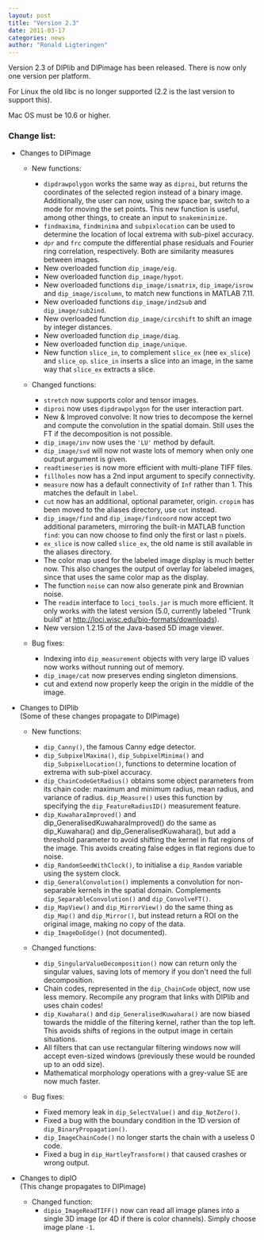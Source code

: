 ```yaml
---
layout: post
title: "Version 2.3"
date: 2011-03-17
categories: news
author: "Ronald Ligteringen"
---
```


Version 2.3 of DIPlib and DIPimage has been released.
There is now only one version per platform.

For Linux the old libc is no longer supported (2.2 is the last version to support this).

Mac OS must be 10.6 or higher.

<h3>Change list:</h3>

- Changes to DIPimage

    - New functions:
        - `dipdrawpolygon` works the same way as `diproi`, but returns the coordinates of the selected region instead of a binary image. Additionally, the user can now, using the space bar, switch to a mode for moving the set points. This new function is useful, among other things, to create an input to `snakeminimize`.
        - `findmaxima`, `findminima` and `subpixlocation` can be used to determine the location of local extrema with sub-pixel accuracy.
        - `dpr` and `frc` compute the differential phase residuals and Fourier ring correlation, respectively. Both are similarity measures between images.
        - New overloaded function `dip_image/eig`.
        - New overloaded function `dip_image/hypot`.
        - New overloaded functions `dip_image/ismatrix`, `dip_image/isrow` and `dip_image/iscolumn`, to match new functions in MATLAB 7.11.
        - New overloaded functions `dip_image/ind2sub` and `dip_image/sub2ind`.
        - New overloaded function `dip_image/circshift` to shift an image by integer distances.
        - New overloaded function `dip_image/diag`.
        - New overloaded function `dip_image/unique`.
        - New function `slice_in`, to complement `slice_ex` (nee `ex_slice`) and `slice_op`. `slice_in` inserts a slice into an image, in the same way that `slice_ex` extracts a slice.

    - Changed functions:
        - `stretch` now supports color and tensor images.
        - `diproi` now uses `dipdrawpolygon` for the user interaction part.
        - New & Improved convolve: It now tries to decompose the kernel and compute the convolution in the spatial domain. Still uses the FT if the decomposition is not possible.
        - `dip_image/inv` now uses the `'LU'` method by default.
        - `dip_image/svd` will now not waste lots of memory when only one output argument is given.
        - `readtimeseries` is now more efficient with multi-plane TIFF files.
        - `fillholes` now has a 2nd input argument to specify connectivity.
        - `measure` now has a default connectivity of `Inf` rather than 1. This matches the default in `label`.
        - `cut` now has an additional, optional parameter, origin. `cropim` has been moved to the aliases directory, use `cut` instead.
        - `dip_image/find` and `dip_image/findcoord` now accept two additional parameters, mirroring the built-in MATLAB function `find`: you can now choose to find only the first or last `n` pixels.
        - `ex_slice` is now called `slice_ex`, the old name is still available in the aliases directory.
        - The color map used for the labeled image display is much better now. This also changes the output of overlay for labeled images, since that uses the same color map as the display.
        - The function `noise` can now also generate pink and Brownian noise.
        - The `readim` interface to `loci_tools.jar` is much more efficient. It only works with the latest version (5.0, currently labeled "Trunk build" at http://loci.wisc.edu/bio-formats/downloads).
        - New version 1.2.15 of the Java-based 5D image viewer.

    - Bug fixes:
        - Indexing into `dip_measurement` objects with very large ID values now works without running out of memory.
        - `dip_image/cat` now preserves ending singleton dimensions.
        - cut and extend now properly keep the origin in the middle of the image.

- Changes to DIPlib  
(Some of these changes propagate to DIPimage)

    - New functions:
        - `dip_Canny()`, the famous Canny edge detector.
        - `dip_SubpixelMaxima()`, `dip_SubpixelMinima()` and `dip_SubpixelLocation()`, functions to determine location of extrema with sub-pixel accuracy.
        - `dip_ChainCodeGetRadius()` obtains some object parameters from its chain code: maximum and minimum radius, mean radius, and variance of radius. `dip_Measure()` uses this function by specifying the `dip_FeatureRadiusID()` measurement feature.
        - `dip_KuwaharaImproved()` and dip_GeneralisedKuwaharaImproved() do the same as dip_Kuwahara() and dip_GeneralisedKuwahara(), but add a threshold parameter to avoid shifting the kernel in flat regions of the image. This avoids creating false edges in flat regions due to noise.
        - `dip_RandomSeedWithClock()`, to initialise a `dip_Random` variable using the system clock.
        - `dip_GeneralConvolution()` implements a convolution for non-separable kernels in the spatial domain. Complements `dip_SeparableConvolution()` and `dip_ConvolveFT()`.
        - `dip_MapView()` and `dip_MirrorView()` do the same thing as `dip_Map()` and `dip_Mirror()`, but instead return a ROI on the original image, making no copy of the data.
        - `dip_ImageDoEdge()` (not documented).

    - Changed functions:
        - `dip_SingularValueDecomposition()` now can return only the singular values, saving lots of memory if you don't need the full decomposition.
        - Chain codes, represented in the `dip_ChainCode` object, now use less memory. Recompile any program that links with DIPlib and uses chain codes!
        - `dip_Kuwahara()` and `dip_GeneralisedKuwahara()` are now biased towards the middle of the filtering kernel, rather than the top left. This avoids shifts of regions in the output image in certain situations.
        - All filters that can use rectangular filtering windows now will accept even-sized windows (previously these would be rounded up to an odd size).
        - Mathematical morphology operations with a grey-value SE are now much faster.

    - Bug fixes:
        - Fixed memory leak in `dip_SelectValue()` and `dip_NotZero()`.
        - Fixed a bug with the boundary condition in the 1D version of `dip_BinaryPropagation()`.
        - `dip_ImageChainCode()` no longer starts the chain with a useless 0 code.
        - Fixed a bug in `dip_HartleyTransform()` that caused crashes or wrong output.

- Changes to dipIO  
(This change propagates to DIPimage)

    - Changed function:
        - `dipio_ImageReadTIFF()` now can read all image planes into a single 3D image (or 4D if there is color channels). Simply choose image plane `-1`.
